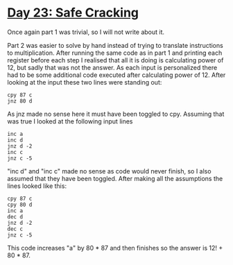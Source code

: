 # [Day 23: Safe Cracking](https://adventofcode.com/2016/day/23)

Once again part 1 was trivial, so I will not write about it.

Part 2 was easier to solve by hand instead of trying to translate instructions to
multiplication. After running the same code as in part 1 and printing each register before
each step I realised that all it is doing is calculating power of 12, but sadly
that was not the answer. As each input is personalized there had to be some additional
code executed after calculating power of 12. After looking at the input these two lines were
standing out:
```
cpy 87 c
jnz 80 d
```
As jnz made no sense here it must have been toggled to cpy. Assuming that was true
I looked at the following input lines
```
inc a
inc d
jnz d -2
inc c
jnz c -5
```
"inc d" and "inc c" made no sense as code would never finish, so I also assumed that they
have been toggled. After making all the assumptions the lines looked like this:
```
cpy 87 c
cpy 80 d
inc a
dec d
jnz d -2
dec c
jnz c -5
```
This code increases "a" by 80 * 87 and then finishes so the answer is 12! + 80 * 87.